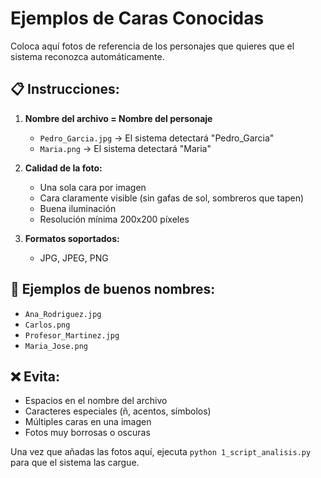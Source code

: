 # Ejemplos de Caras Conocidas

Coloca aquí fotos de referencia de los personajes que quieres que el sistema reconozca automáticamente.

## 📋 Instrucciones:

1. **Nombre del archivo = Nombre del personaje**
   - `Pedro_Garcia.jpg` → El sistema detectará "Pedro_Garcia"
   - `Maria.png` → El sistema detectará "Maria"

2. **Calidad de la foto:**
   - Una sola cara por imagen
   - Cara claramente visible (sin gafas de sol, sombreros que tapen)
   - Buena iluminación
   - Resolución mínima 200x200 píxeles

3. **Formatos soportados:**
   - JPG, JPEG, PNG

## 🎯 Ejemplos de buenos nombres:
- `Ana_Rodriguez.jpg`
- `Carlos.png`
- `Profesor_Martinez.jpg`
- `Maria_Jose.png`

## ❌ Evita:
- Espacios en el nombre del archivo
- Caracteres especiales (ñ, acentos, símbolos)
- Múltiples caras en una imagen
- Fotos muy borrosas o oscuras

Una vez que añadas las fotos aquí, ejecuta `python 1_script_analisis.py` para que el sistema las cargue.
